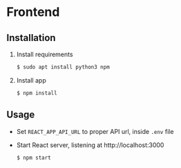 # Frontend

## Installation

1. Install requirements

    ```bash
    $ sudo apt install python3 npm
    ```

2. Install app

    ```bash
    $ npm install
    ```

## Usage

- Set `REACT_APP_API_URL` to proper API url, inside `.env` file

- Start React server, listening at http://localhost:3000

    ```bash
    $ npm start
    ```
